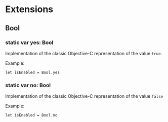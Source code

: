 # Extensions

## Bool

### static var yes: Bool

Implementation of the classic Objective-C representation of the value `true`.

Example:

    let isEnabled = Bool.yes

### static var no: Bool

Implementation of the classic Objective-C representation of the value `false`

Example:

    let isEnabled = Bool.no
